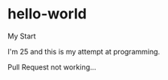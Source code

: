 # hello-world
My Start

I'm 25 and this is my attempt at programming. 


Pull Request not working...
